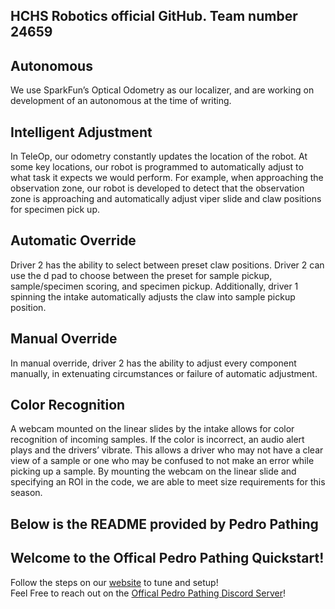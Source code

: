 ## HCHS Robotics official GitHub. Team number 24659

## Autonomous
We use SparkFun’s Optical Odometry as our localizer, and are working on development of an autonomous at the time of writing.

## Intelligent Adjustment
In TeleOp, our odometry constantly updates the location of the robot. At some key
locations, our robot is programmed to automatically adjust to what task it expects we
would perform. For example, when approaching the observation zone, our robot
is developed to detect that the observation zone is approaching and automatically
adjust viper slide and claw positions for specimen pick up.

## Automatic Override
Driver 2 has the ability to select between preset claw positions. Driver 2 can use the d 
pad to choose between the preset for sample pickup, sample/specimen scoring, and 
specimen pickup. Additionally, driver 1 spinning the intake automatically adjusts the 
claw into sample pickup position.

## Manual Override
In manual override, driver 2 has the ability to adjust every component manually, in 
extenuating circumstances or failure of automatic adjustment.

## Color Recognition
A webcam mounted on the linear slides by the intake allows for color recognition of 
incoming samples. If the color is incorrect, an audio alert plays and the drivers’ 
vibrate. This allows a driver who may not have a clear view of a sample or one who 
may be confused to not make an error while picking up a sample. By mounting the 
webcam on the linear slide and specifying an ROI in the code, we are able to meet 
size requirements for this season.


## Below is the README provided by Pedro Pathing

## Welcome to the Offical Pedro Pathing Quickstart!  

Follow the steps on our [website](https://pedropathing.com/) to tune and setup!  
Feel Free to reach out on the [Offical Pedro Pathing Discord Server](https://discord.gg/2GfC4qBP5s)!
